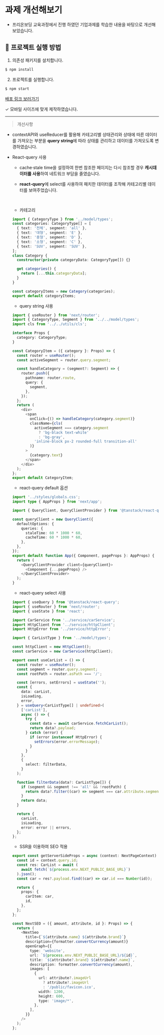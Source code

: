 # 과제 개선해보기

- 프리온보딩 교육과정에서 진행 하였던 기업과제를 학습한 내용을 바탕으로 개선해보았습니다.

## 🏁 프로젝트 실행 방법

1. 의존성 패키지를 설치합니다.

```zsh
$ npm install
```

2. 프로젝트를 실행합니다.

```zsh
$ npm start
```

[배포 링크 보러가기](https://improve-pre-onboarding-2-1-assignment.vercel.app/)

✓ 모바일 사이즈에 맞게 제작하였습니다.

---

> 개선사항

- contextAPI와 useReducer를 활용해 카테고리별 상태관리와 상태에 따른 데이터를 가져오는 부분을
  **query string**에 따라 상태를 관리하고 데이터를 가져오도록 변경하였습니다.
- React-query 사용

  - cache·stale time을 설정하여
    한번 참조한 페이지는 다시 참조할 경우 **캐시데이터를 사용**하여 네트워크 부담을 줄였습니다.
  - **react-query**에 select를 사용하여 패치한 데이터를 조작해 카테고리별 데이터를 보여주었습니다.

    <br />

  - 카테고리

  ```typescript
  import { CategoryType } from '../model/types';
  const categories: CategoryType[] = [
    { text: '전체', segment: 'all' },
    { text: '대형', segment: 'E' },
    { text: '중형', segment: 'D' },
    { text: '소형', segment: 'C' },
    { text: 'SUV', segment: 'SUV' },
  ];
  class Category {
    constructor(private categoryData: CategoryType[]) {}

    get categories() {
      return [...this.categoryData];
    }
  }

  const categoryItems = new Category(categories);
  export default categoryItems;
  ```

  - query string 사용

  ```typescript
  import { useRouter } from 'next/router';
  import { CategoryType, Segment } from '../../model/types';
  import cls from '../../utils/cls';

  interface Props {
    category: CategoryType;
  }

  const CategoryItem = ({ category }: Props) => {
    const router = useRouter();
    const activeSegment = router.query.segment;

    const handleCategory = (segment?: Segment) => {
      router.push({
        pathname: router.route,
        query: {
          segment,
        },
      });
    };
    return (
      <div>
        <span
          onClick={() => handleCategory(category.segment)}
          className={cls(
            activeSegment === category.segment
              ? 'bg-black text-white'
              : 'bg-gray',
            'inline-block px-2 rounded-full transition-all'
          )}
        >
          {category.text}
        </span>
      </div>
    );
  };
  export default CategoryItem;
  ```

  - react-query default 옵션

  ```typescript
  import '../styles/globals.css';
  import type { AppProps } from 'next/app';

  import { QueryClient, QueryClientProvider } from '@tanstack/react-query';

  const queryClient = new QueryClient({
    defaultOptions: {
      queries: {
        staleTime: 60 * 1000 * 60,
        cacheTime: 60 * 1000 * 60,
      },
    },
  });
  export default function App({ Component, pageProps }: AppProps) {
    return (
      <QueryClientProvider client={queryClient}>
        <Component {...pageProps} />
      </QueryClientProvider>
    );
  }
  ```

  - react-query select 사용

  ```typescript
  import { useQuery } from '@tanstack/react-query';
  import { useRouter } from 'next/router';
  import { useState } from 'react';

  import CarService from '../service/carService';
  import HttpClient from '../service/httpClient';
  import HttpError from '../service/httpError';

  import { CarListType } from '../model/types';

  const httpClient = new HttpClient();
  const carService = new CarService(httpClient);

  export const useCarList = () => {
    const router = useRouter();
    const segment = router.query.segment;
    const rootPath = router.asPath === '/';

    const [errors, setErrors] = useState('');
    const {
      data: carList,
      isLoading,
      error,
    } = useQuery<CarListType[] | undefined>(
      ['carList'],
      async () => {
        try {
          const data = await carService.fetchCarList();
          return data?.payload;
        } catch (error) {
          if (error instanceof HttpError) {
            setErrors(error.errorMessage);
          }
        }
      },
      {
        select: filterData,
      }
    );

    function filterData(data?: CarListType[]) {
      if (segment && segment !== 'all' && !rootPath) {
        return data?.filter((car) => segment === car.attribute.segment);
      }
      return data;
    }

    return {
      carList,
      isLoading,
      error: error || errors,
    };
  };
  ```

  - SSR을 이용하여 SEO 적용

  ```typescript
  export const getServerSideProps = async (context: NextPageContext) => {
    const id = context.query.id;
    const res: CarList = await (
      await fetch(`${process.env.NEXT_PUBLIC_BASE_URL}`)
    ).json();
    const car = res?.payload.find((car) => car.id === Number(id));

    return {
      props: {
        carItem: car,
        id,
      },
    };
  };
  ```

  ```typescript
  const NextSEO = ({ amount, attribute, id }: Props) => {
    return (
      <NextSeo
        title={`${attribute.name} ${attribute.brand}`}
        description={formatter.convertCurrency(amount)}
        openGraph={{
          type: 'website',
          url: `${process.env.NEXT_PUBLIC_BASE_URL}/${id}`,
          title: `${attribute?.brand} ${attribute?.name}`,
          description: formatter.convertCurrency(amount),
          images: [
            {
              url: attribute?.imageUrl
                ? attribute?.imageUrl
                : '/public/favicon.ico',
              width: 1200,
              height: 600,
              type: 'image/*',
            },
          ],
        }}
      />
    );
  };
  ```

<br /><br />
